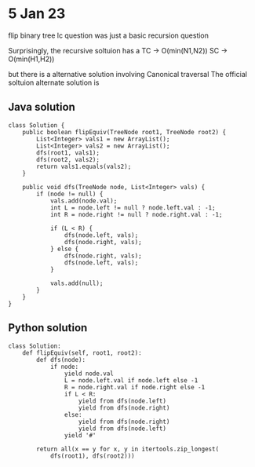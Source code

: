 # 5 Jan 23

flip binary tree lc question was just a basic recursion question

Surprisingly, the recursive soltuion has a
TC -> O(min(N1,N2))
SC -> O(min(H1,H2))

but there is a alternative solution involving Canonical traversal
The official soltuion alternate solution is

## Java solution

```
class Solution {
    public boolean flipEquiv(TreeNode root1, TreeNode root2) {
        List<Integer> vals1 = new ArrayList();
        List<Integer> vals2 = new ArrayList();
        dfs(root1, vals1);
        dfs(root2, vals2);
        return vals1.equals(vals2);
    }

    public void dfs(TreeNode node, List<Integer> vals) {
        if (node != null) {
            vals.add(node.val);
            int L = node.left != null ? node.left.val : -1;
            int R = node.right != null ? node.right.val : -1;

            if (L < R) {
                dfs(node.left, vals);
                dfs(node.right, vals);
            } else {
                dfs(node.right, vals);
                dfs(node.left, vals);
            }

            vals.add(null);
        }
    }
}

```

## Python solution

```
class Solution:
    def flipEquiv(self, root1, root2):
        def dfs(node):
            if node:
                yield node.val
                L = node.left.val if node.left else -1
                R = node.right.val if node.right else -1
                if L < R:
                    yield from dfs(node.left)
                    yield from dfs(node.right)
                else:
                    yield from dfs(node.right)
                    yield from dfs(node.left)
                yield '#'

        return all(x == y for x, y in itertools.zip_longest(
            dfs(root1), dfs(root2)))
```

